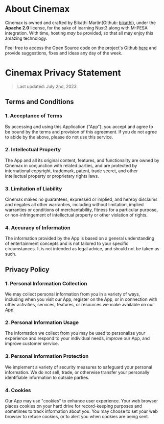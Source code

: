# About Cinemax

Cinemax is owned and crafted by Bikathi Martin(Github:
[bikathi](https://www.github.com/bikathi)), under the **Apache 2.0** license,
for the sake of learning Nuxt3 along with M-PESA integration. With time, hosting
_may_ be provided, so that all may enjoy this amazing technology.

Feel free to access the Open Source code on the project's Github
[here](https://github.com/bikathi/cinemax) and provide suggestions, fixes and
ideas any day of the week.

# Cinemax Privacy Statement

> Last updated: July 2nd, 2023

## Terms and Conditions

### 1. Acceptance of Terms

By accessing and using this Application ("App"), you accept and agree to be
bound by the terms and provision of this agreement. If you do not agree to abide
by the above, please do not use this service.

### 2. Intellectual Property

The App and all its original content, features, and functionality are owned by
Cinemax in conjunction with related parties, and are protected by international
copyright, trademark, patent, trade secret, and other intellectual property or
proprietary rights laws.

### 3. Limitation of Liability

Cinemax makes no guarantees, expressed or implied, and hereby disclaims and
negates all other warranties, including without limitation, implied warranties
or conditions of merchantability, fitness for a particular purpose, or
non-infringement of intellectual property or other violation of rights.

### 4. Accuracy of Information

The information provided by the App is based on a general understanding of
entertainment concepts and is not tailored to your specific circumstances. It is
not intended as legal advice, and should not be taken as such.

## Privacy Policy

### 1. Personal Information Collection

We may collect personal information from you in a variety of ways, including
when you visit our App, register on the App, or in connection with other
activities, services, features, or resources we make available on our App.

### 2. Personal Information Usage

The information we collect from you may be used to personalize your experience
and respond to your individual needs, improve our App, and improve customer
service.

### 3. Personal Information Protection

We implement a variety of security measures to safeguard your personal
information. We do not sell, trade, or otherwise transfer your personally
identifiable information to outside parties.

### 4. Cookies

Our App may use "cookies" to enhance user experience. Your web browser places
cookies on your hard drive for record-keeping purposes and sometimes to track
information about you. You may choose to set your web browser to refuse cookies,
or to alert you when cookies are being sent.

